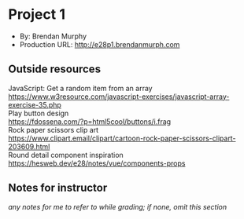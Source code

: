 # Project 1
+ By: Brendan Murphy
+ Production URL: <http://e28p1.brendanmurph.com>

## Outside resources
JavaScript: Get a random item from an array  
<https://www.w3resource.com/javascript-exercises/javascript-array-exercise-35.php>  
Play button design  
https://fdossena.com/?p=html5cool/buttons/i.frag  
Rock paper scissors clip art  
https://www.clipart.email/clipart/cartoon-rock-paper-scissors-clipart-203609.html  
Round detail component inspiration  
https://hesweb.dev/e28/notes/vue/components-props  

## Notes for instructor
*any notes for me to refer to while grading; if none, omit this section*